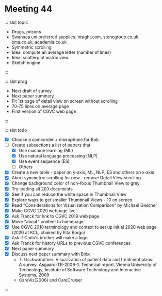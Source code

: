 # Meeting 44

<Meeting index="44" members="Bob, Mohammed, Wang" date="24 Sep 19 11:00" nextDate="1 Oct 19 11:00">

::: slot topic

- Drugs, prisons
- Swansea uni preferred supplies: insight.com, stonegroup.co.uk, xma.co.uk, academia.co.uk
- Symmetric scrolling
- Idea: compute an average letter (number of lines)
- Idea: scatterplot matrix view
- Sketch engine

:::

::: slot prog

- Next draft of survey
- Next paper summary
- Fit 1st page of detail view on screen without scrolling
- 70-75 lines on average page
- First version of CGVC web page

:::

::: slot todo

- [x] Choose a camcorder + microphone for Bob
- [ ] Create subsections a list of papers that
  - [x] Use machine learning (ML)
  - [x] Use natural language processing (NLP)
  - [x] Use event sequence (ES)
  - [ ] Others
- [x] Create a new table - paper on y-axis, ML, NLP, ES and others on x-axis
- [x] Abort symmetric scrolling for now - remove Detail View scrolling
- [x] Change background color of non-focus Thumbnail View to grey
- [x] Try loading all 200 documents
- [x] See if you can reduce the white space in Thumbnail View
- [x] Explore ways to get smaller Thumbnail Views - 10 on screen
- [x] Read "Considerations for Visualization Comparison" by Michael Gleicher
- [x] Make CGVC 2020 webpage live
- [x] Ask Franck for link to CGVC 2019 web page
- [x] Move "about" content to homepage
- [x] Use CGVC 2018 terminology and context to set up initial 2020 web page (2020 at KCL, chaired by Rita Borgo)
- [x] Ask if Carlo's brother will make a logo
- [x] Ask Franck for history URLs to previous CGVC conferences
- [x] Next paper summary
- [x] Discuss next paper summary with Bob:
  - T. Gschwandtner. Visualization of patient data and treatment plans: A survey. Asgaard-TR-2009-1. Technical report, Vienna University of Technology, Institute of Software Technology and Interactive Systems, 2009
  - CareVis(2006) and CareCruiser

:::

</Meeting>
